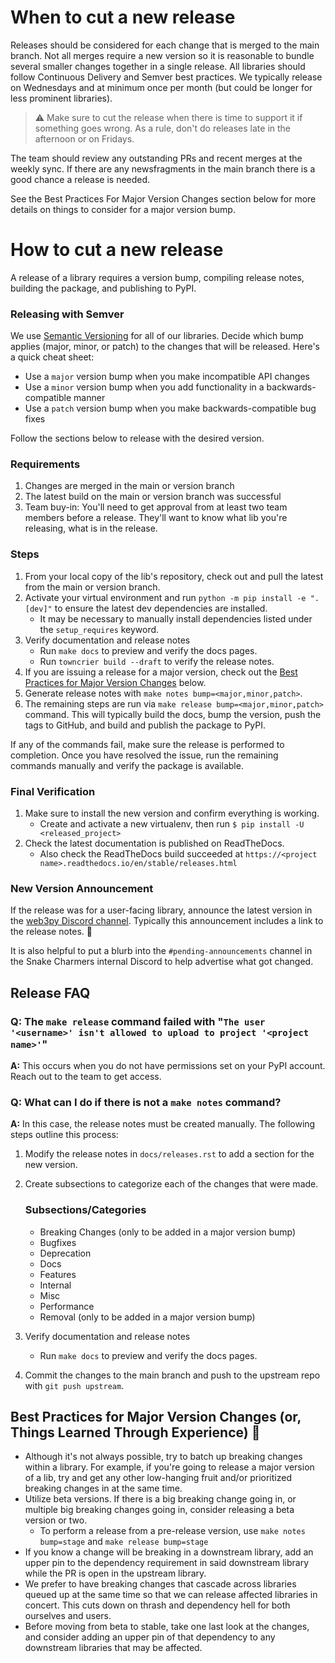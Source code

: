 When to cut a new release
====

Releases should be considered for each change that is merged to the main branch. Not all merges require a new version so it is reasonable to bundle several smaller changes together in a single release. All libraries should follow Continuous Delivery and Semver best practices. We typically release on Wednesdays and at minimum once per month (but could be longer for less prominent libraries).

> :warning: Make sure to cut the release when there is time to support it if something goes wrong. As a rule, don't do releases late in the afternoon or on Fridays.

The team should review any outstanding PRs and recent merges at the weekly sync. If there are any newsfragments in the main branch there is a good chance a release is needed.

See the Best Practices For Major Version Changes section below for more details on things to consider for a major version bump.

How to cut a new release
====

A release of a library requires a version bump, compiling release notes, building the package, and publishing to PyPI.

### Releasing with Semver

We use [Semantic Versioning](https://semver.org/) for all of our libraries. Decide which bump applies (major, minor, or patch) to the changes that will be released. Here's a quick cheat sheet:
  - Use a `major` version bump when you make incompatible API changes
  - Use a `minor` version bump when you add functionality in a backwards-compatible manner
  - Use a `patch` version bump when you make backwards-compatible bug fixes

Follow the sections below to release with the desired version.

### Requirements

  1. Changes are merged in the main or version branch
  1. The latest build on the main or version branch was successful
  1. Team buy-in: You'll need to get approval from at least two team members before a release. They'll want to know what lib you're releasing, what is in the release.

### Steps

  1. From your local copy of the lib's repository, check out and pull the latest from the main or version branch.
  1. Activate your virtual environment and run `python -m pip install -e ".[dev]"` to ensure the latest dev dependencies are installed.
      * It may be necessary to manually install dependencies listed under the `setup_requires` keyword.
  1. Verify documentation and release notes
      * Run `make docs` to preview and verify the docs pages.
      * Run `towncrier build --draft` to verify the release notes.
  1. If you are issuing a release for a major version, check out the [Best Practices for Major Version Changes](#major-release) below.
  1. Generate release notes with `make notes bump=<major,minor,patch>`.
  1. The remaining steps are run via `make release bump=<major,minor,patch>` command. This will typically build the docs, bump the version, push the tags to GitHub, and build and publish the package to PyPI.

If any of the commands fail, make sure the release is performed to completion. Once you have resolved the issue, run the remaining commands manually and verify the package is available.

### Final Verification

1. Make sure to install the new version and confirm everything is working.
    * Create and activate a new virtualenv, then run `$ pip install -U <released_project>`
1. Check the latest documentation is published on ReadTheDocs.
    * Also check the ReadTheDocs build succeeded at `https://<project name>.readthedocs.io/en/stable/releases.html`

### New Version Announcement

If the release was for a user-facing library, announce the latest version in the [web3py Discord channel](https://discord.com/channels/809793915578089484/817614427490615307). Typically this announcement includes a link to the release notes. :tada:

It is also helpful to put a blurb into the ``#pending-announcements`` channel in the Snake Charmers internal Discord to help advertise what got changed.


## Release FAQ

### **Q: The `make release` command failed with "`The user '<username>' isn't allowed to upload to project '<project name>'`"**

**A:** This occurs when you do not have permissions set on your PyPI account. Reach out to the team to get access.

### **Q: What can I do if there is not a `make notes` command?**

**A:** In this case, the release notes must be created manually. The following steps outline this process:

1. Modify the release notes in `docs/releases.rst` to add a section for the new version.
2. Create subsections to categorize each of the changes that were made.

    ### Subsections/Categories
    - Breaking Changes (only to be added in a major version bump)
    - Bugfixes
    - Deprecation
    - Docs
    - Features
    - Internal
    - Misc
    - Performance
    - Removal (only to be added in a major version bump)

3. Verify documentation and release notes
    * Run `make docs` to preview and verify the docs pages.
4. Commit the changes to the main branch and push to the upstream repo with `git push upstream`.

## Best Practices for Major Version Changes (or, Things Learned Through Experience) <a name='major-release'>🔗</a>

- Although it's not always possible, try to batch up breaking changes within a library. For example, if you're going to release a major version of a lib, try and get any other low-hanging fruit and/or prioritized breaking changes in at the same time.
- Utilize beta versions. If there is a big breaking change going in, or multiple big breaking changes going in, consider releasing a beta version or two.
  * To perform a release from a pre-release version, use `make notes bump=stage` and `make release bump=stage`
- If you know a change will be breaking in a downstream library, add an upper pin to the dependency requirement in said downstream library while the PR is open in the upstream library.
- We prefer to have breaking changes that cascade across libraries queued up at the same time so that we can release affected libraries in concert. This cuts down on thrash and dependency hell for both ourselves and users.
- Before moving from beta to stable, take one last look at the changes, and consider adding an upper pin of that dependency to any downstream libraries that may be affected.
